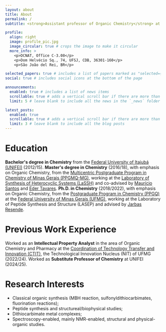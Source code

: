 ```yaml
---
layout: about
title: About
permalink: /
subtitle: <strong>Assistant professor of Organic Chemistry</strong> at <a href="https://ufsj.edu.br" title="Federal University of São João del Rei">UFSJ</a> and a member of the <a href="https://ufsj.edu.br/gpqo/grupo.php" title="Research Group in Organic Chemistry Laboratory">GPQO Lab</a>.

profile:
  align: right
  image: profile_pic.jpg
  image_circular: true # crops the image to make it circular
  more_info: >
    <p>DCNAT, Office C-3.08</p>
    <p>Dom Helvécio Sq., 74, UFSJ, CDB, 36301-160</p>
    <p>São João del Rei, BR</p>

selected_papers: true # includes a list of papers marked as "selected={true}"
social: true # includes social icons at the bottom of the page

announcements:
  enabled: true # includes a list of news items
  scrollable: true # adds a vertical scroll bar if there are more than 3 news items
  limit: 5 # leave blank to include all the news in the `_news` folder

latest_posts:
  enabled: true
  scrollable: true # adds a vertical scroll bar if there are more than 3 new posts items
  limit: 3 # leave blank to include all the blog posts
---
```


# **Education**

**Bachelor's degree in Chemistry** from the [Federal University of Itajubá (UNIFEI)](https://unifei.edu.br/) (2012/15). **Master's degree in Chemistry** (2016/18), with emphasis on Organic Chemistry, from the [Multicentric Postgraduate Program in Chemistry of Minas Gerais (PPGMQ-MG)](https://ppgmqmg.com.br/), working at the [Laboratory of Synthesis of Heterocyclic Systems (LaSSH)](https://pnipe.mcti.gov.br/laboratory/7012) and co-advised by [Maurício Santos](https://scholar.google.com/citations?user=iH7Lf3wAAAAJ&hl=en&oi=ao) and [Eder Tavares](https://scholar.google.com/citations?user=9K9DqygAAAAJ&hl=en&oi=ao). **Ph.D. in Chemistry** (2018/2022), with emphasis on Organic Chemistry, from the [Postgraduate Program in Chemistry (PPGQ)](https://ppg.qui.ufmg.br/) at the [Federal University of Minas Gerais (UFMG)](https://ufmg.br/), working at the Laboratory of Peptide Synthesis and Structure (LASEP) and advised by [Jarbas Resende](https://scholar.google.com/citations?user=V6KKdR8AAAAJ&hl=en&oi=ao).

# **Previous Work Experience**

Worked as an **Intellectual Property Analyst** in the area of Organic Chemistry and Pharmacy at the [Coordination of Technology Transfer and Innovation (CTIT)](http://www.ctit.ufmg.br/), the Technological Innovation Nucleus (NIT) of UFMG (2022/24). Worked as **Substitute Professor of Chemistry** at UNIFEI (2024/25). 

# **Research Interests**

 - Classical organic synthesis (MBH reaction, sulfonyldithiocarbimates, fluorination reactions);
 - Peptide synthesis and structureal/biophysical studies;
 - Dithiocarbimate metal complexes;
 - Spectroscopy-enabled, mainly NMR-enabled, structural and physical-organic studies.
